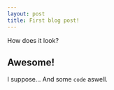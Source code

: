 ```yaml
---
layout: post
title: First blog post!
---
```


How does it look?

## Awesome!

I suppose... And some `code` aswell.
